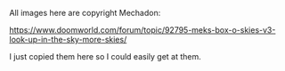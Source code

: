 All images here are copyright Mechadon:

https://www.doomworld.com/forum/topic/92795-meks-box-o-skies-v3-look-up-in-the-sky-more-skies/

I just copied them here so I could easily get at them.

